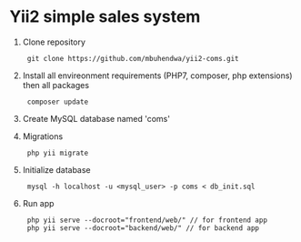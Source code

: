 # Yii2 simple sales system

1. Clone repository
        
        git clone https://github.com/mbuhendwa/yii2-coms.git

2. Install all envireonment requirements (PHP7, composer, php extensions) then all packages

        composer update

3. Create MySQL database named 'coms'

4. Migrations

        php yii migrate

5. Initialize database

        mysql -h localhost -u <mysql_user> -p coms < db_init.sql

5. Run app

        php yii serve --docroot="frontend/web/" // for frontend app
        php yii serve --docroot="backend/web/" // for backend app
        